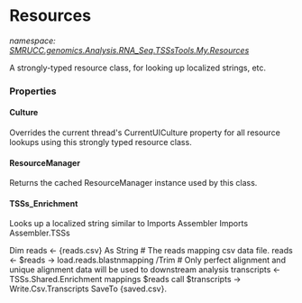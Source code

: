 ﻿# Resources
_namespace: [SMRUCC.genomics.Analysis.RNA_Seq.TSSsTools.My.Resources](./index.md)_

A strongly-typed resource class, for looking up localized strings, etc.




### Properties

#### Culture
Overrides the current thread's CurrentUICulture property for all
 resource lookups using this strongly typed resource class.
#### ResourceManager
Returns the cached ResourceManager instance used by this class.
#### TSSs_Enrichment
Looks up a localized string similar to Imports Assembler
Imports Assembler.TSSs

 Dim reads <- {reads.csv} As String # The reads mapping csv data file.
 reads <- $reads -> load.reads.blastnmapping /Trim # Only perfect alignment and unique alignment data will be used to downstream analysis
 transcripts <- TSSs.Shared.Enrichment mappings $reads
call $transcripts -> Write.Csv.Transcripts SaveTo {saved.csv}.
